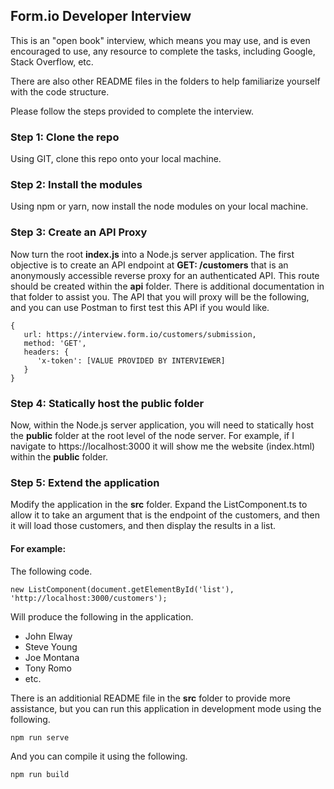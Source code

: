 ## Form.io Developer Interview
This is an "open book" interview, which means you may use, and is even encouraged to use, any resource to complete the tasks, including Google, Stack Overflow, etc.

There are also other README files in the folders to help familiarize yourself with the code structure.

Please follow the steps provided to complete the interview. 

### Step 1: Clone the repo
Using GIT, clone this repo onto your local machine.

### Step 2: Install the modules
Using npm or yarn, now install the node modules on your local machine.

### Step 3: Create an API Proxy
Now turn the root **index.js** into a Node.js server application. The first objective is to create an API endpoint at **GET: /customers** that is an anonymously accessible reverse proxy for an authenticated API. This route should be created within the **api** folder. There is additional documentation in that folder to assist you. The API that you will proxy will be the following, and you can use Postman to first test this API if you would like.

    {
       url: https://interview.form.io/customers/submission,
       method: 'GET',
       headers: {
          'x-token': [VALUE PROVIDED BY INTERVIEWER]
       }
    }

### Step 4: Statically host the public folder
Now, within the Node.js server application, you will need to statically host the **public** folder at the root level of the node server. For example, if I navigate to https://localhost:3000 it will show me the website (index.html) within the **public** folder.

### Step 5: Extend the application
Modify the application in the **src** folder. Expand the ListComponent.ts to allow it to take an argument that is the endpoint of the customers, and then it will load those customers, and then display the results in a list.

#### For example:
The following code.

    new ListComponent(document.getElementById('list'), 'http://localhost:3000/customers');

Will produce the following in the application.

- John Elway
- Steve Young
- Joe Montana
- Tony Romo
- etc.

There is an additionial README file in the **src** folder to provide more assistance, but you can run this application in development mode using the following.

    npm run serve

And you can compile it using the following.

    npm run build
